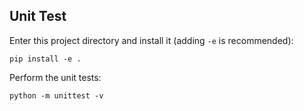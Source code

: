 ## Unit Test

Enter this project directory and install it (adding `-e` is recommended):

    pip install -e .

Perform the unit tests:

    python -m unittest -v

